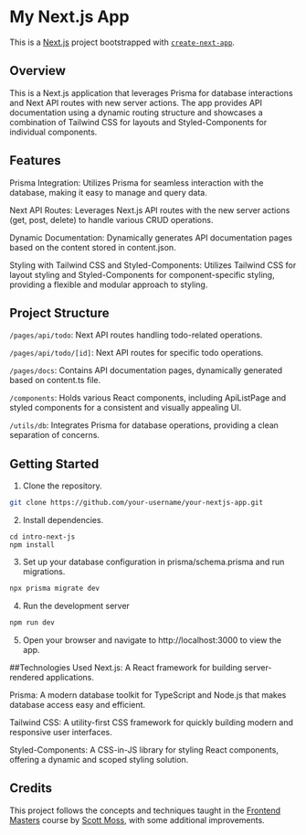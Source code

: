 # My Next.js App

This is a [Next.js](https://nextjs.org/) project bootstrapped with [`create-next-app`](https://github.com/vercel/next.js/tree/canary/packages/create-next-app).

## Overview

This is a Next.js application that leverages Prisma for database interactions and Next API routes with new server actions. The app provides API documentation using a dynamic routing structure and showcases a combination of Tailwind CSS for layouts and Styled-Components for individual components.

## Features

Prisma Integration: Utilizes Prisma for seamless interaction with the database, making it easy to manage and query data.

Next API Routes: Leverages Next.js API routes with the new server actions (get, post, delete) to handle various CRUD operations.

Dynamic Documentation: Dynamically generates API documentation pages based on the content stored in content.json.

Styling with Tailwind CSS and Styled-Components: Utilizes Tailwind CSS for layout styling and Styled-Components for component-specific styling, providing a flexible and modular approach to styling.

## Project Structure

`/pages/api/todo`: Next API routes handling todo-related operations.

`/pages/api/todo/[id]`: Next API routes for specific todo operations.

`/pages/docs`: Contains API documentation pages, dynamically generated based on content.ts file.

`/components`: Holds various React components, including ApiListPage and styled components for a consistent and visually appealing UI.

`/utils/db`: Integrates Prisma for database operations, providing a clean separation of concerns.

## Getting Started

1. Clone the repository.

```bash
git clone https://github.com/your-username/your-nextjs-app.git
```

2. Install dependencies.

```
cd intro-next-js
npm install
```

3. Set up your database configuration in prisma/schema.prisma and run migrations.

```bash
npx prisma migrate dev
```

4. Run the development server

```bash
npm run dev
```

5. Open your browser and navigate to http://localhost:3000 to view the app.

##Technologies Used
Next.js: A React framework for building server-rendered applications.

Prisma: A modern database toolkit for TypeScript and Node.js that makes database access easy and efficient.

Tailwind CSS: A utility-first CSS framework for quickly building modern and responsive user interfaces.

Styled-Components: A CSS-in-JS library for styling React components, offering a dynamic and scoped styling solution.

## Credits

This project follows the concepts and techniques taught in the [Frontend Masters](https://frontendmasters.com/) course by [Scott Moss](https://frontendmasters.com/teachers/scott-moss/), with some additional improvements.
